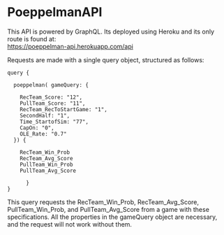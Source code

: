 # PoeppelmanAPI

This API is powered by GraphQL. Its deployed using Heroku and its only route is found at:                                         
https://poeppelman-api.herokuapp.com/api

Requests are made with a single query object, structured as follows: 


    query { 
                                                                                                              
      poeppelman( gameQuery: {  
  
        RecTeam_Score: "12",                                                                                                    
        PullTeam_Score: "11",                                                                                                     
        RecTeam_RecToStartGame: "1",                                                                                            
        SecondHalf: "1",                                                                                                              
        Time_StartofSim: "77",                                                                                                             
        CapOn: "0",                                                                                                                       
        OLE_Rate: "0.7"                                                                                                                   
      }) {
    
	    RecTeam_Win_Prob
        RecTeam_Avg_Score
        PullTeam_Win_Prob
        PullTeam_Avg_Score
    
          }
    }

This query requests the RecTeam_Win_Prob, RecTeam_Avg_Score, PullTeam_Win_Prob, and PullTeam_Avg_Score 
from a game with these specifications. All the properties in the gameQuery object are necessary, and the request will not work 
without them. 

